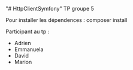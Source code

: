 "# HttpClientSymfony" 
TP groupe 5

Pour installer les dépendences : composer install

Participant au tp :
- Adrien
- Emmanuela
- David
- Marion
